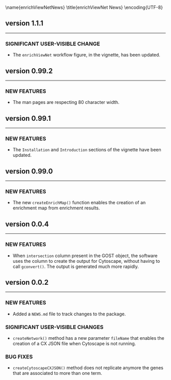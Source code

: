 \name{enrichViewNetNews}
\title{enrichViewNet News}
\encoding{UTF-8}


## version 1.1.1

---

### SIGNIFICANT USER-VISIBLE CHANGE

- The `enrichViewNet` workflow figure, in the vignette, has been updated.


## version 0.99.2

---

### NEW FEATURES

- The man pages are respecting 80 character width.


## version 0.99.1

---

### NEW FEATURES

- The `Installation` and `Introduction` sections of the vignette have been updated.


## version 0.99.0

---

### NEW FEATURES

- The new `createEnrichMap()` function enables the creation of an enrichment map from enrichment results.


## version 0.0.4

---

### NEW FEATURES

- When `intersection` column present in the GOST object, the software uses the column to create the output for Cytoscape, without having to call `gconvert()`. The output is generated much more rapidly.


## version 0.0.2

---

### NEW FEATURES

- Added a `NEWS.md` file to track changes to the package.

### SIGNIFICANT USER-VISIBLE CHANGES

- `createNetwork()` method has a new parameter `fileName` that enables the creation of a CX JSON file when Cytoscape is not running.

### BUG FIXES

- `createCytoscapeCXJSON()` method does not replicate anymore the genes that are associated to more than one term.

